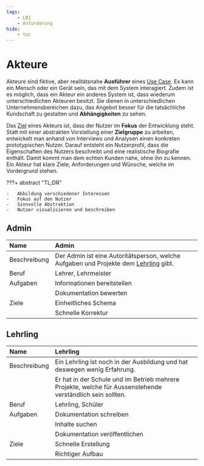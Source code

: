 ```yaml
---
tags:
    - LB1
    - Anforderung
hide:
    - toc
---
```


# Akteure

Akteure sind fiktive, aber realitätsnahe **Ausführer** eines [Use Case](UseCases.md). Es kann ein Mensch oder ein Gerät sein, das mit dem System interagiert. Zudem ist es möglich, dass ein Akteur ein anderes System ist, dass wiederum unterschiedlichen Akteuren besitzt. Sie dienen in unterschiedlichen Unternehmensbereichen dazu, das Angebot besser für die tatsächliche Kundschaft zu gestalten und **Abhängigkeiten** zu sehen.

Das [Ziel](https://www.ionos.de/digitalguide/online-marketing/web-analyse/personas/) eines Akteurs ist, dass der Nutzer im **Fokus** der Entwicklung steht. Statt mit einer abstrakten Vorstellung einer **Zielgruppe** zu arbeiten, entwickelt man anhand von Interviews und Analysen einen konkreten prototypischen Nutzer. Darauf entsteht ein Nutzerprofil, dass die Eigenschaften des Nutzers beschreibt und eine realistische Biografie enthält. Damit kommt man dem echten Kunden nahe, ohne ihn zu kennen. Ein Akteur hat klare Ziele, Anforderungen und Wünsche, welche im Vordergrund stehen.

???+ abstract "TL;DR"

    -   Abbildung verschiedener Interessen
    -   Fokus auf den Nutzer
    -   Sinnvolle Abstraktion
    -   Nutzer visualisieren und beschreiben

## Admin

| Name         | Admin                                                                                             |
| :----------- | :------------------------------------------------------------------------------------------------ |
| Beschreibung | Der Admin ist eine Autoritätsperson, welche Aufgaben und Projekte dem [Lehrling](#lehrling) gibt. |
| Beruf        | Lehrer, Lehrmeister                                                                               |
| Aufgaben     | Informationen bereitstellen                                                                       |
|              | Dokumentation bewerten                                                                            |
| Ziele        | Einheitliches Schema                                                                              |
|              | Schnelle Korrektur                                                                                |

## Lehrling

| Name         | Lehrling                                                                                                   |
| :----------- | :--------------------------------------------------------------------------------------------------------- |
| Beschreibung | Ein Lehrling ist noch in der Ausbildung und hat deswegen wenig Erfahrung.                                  |
|              | Er hat in der Schule und im Betrieb mehrere Projekte, welche für Aussenstehende verständlich sein sollten. |
| Beruf        | Lehrling, Schüler                                                                                          |
| Aufgaben     | Dokumentation schreiben                                                                                    |
|              | Inhalte suchen                                                                                             |
|              | Dokumentation veröffentlichen                                                                              |
| Ziele        | Schnelle Erstellung                                                                                        |
|              | Richtiger Aufbau                                                                                           |
